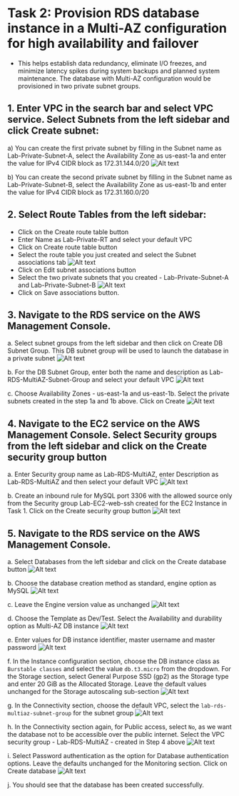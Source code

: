 # Task 2: Provision RDS database instance in a Multi-AZ configuration for high availability and failover
-  This helps establish data redundancy, eliminate I/O freezes, and minimize latency spikes during system backups and planned system maintenance. The database with Multi-AZ configuration would be provisioned in two private subnet groups.


## 1. Enter VPC in the search bar and select VPC service. Select Subnets from the left sidebar and click Create subnet:

a)	You can create the first private subnet by filling in the Subnet name as Lab-Private-Subnet-A, select the Availability Zone as us-east-1a and enter the value for IPv4 CIDR block as 172.31.144.0/20
![Alt text](../readme-images/Horizontal-scaling/t2-1.png)
 
b)	You can create the second private subnet by filling in the Subnet name as Lab-Private-Subnet-B, select the Availability Zone as us-east-1b and enter the value for IPv4 CIDR block as 172.31.160.0/20
 
## 2.	Select Route Tables from the left sidebar:
- Click on the Create route table button 
- Enter Name as Lab-Private-RT and select your default VPC 
- Click on Create route table button 
- Select the route table you just created and select the Subnet associations tab 
![Alt text](../readme-images/Horizontal-scaling/t2.png)
- Click on Edit subnet associations button 
- Select the two private subnets that you created - Lab-Private-Subnet-A and Lab-Private-Subnet-B
![Alt text](../readme-images/Horizontal-scaling/t2_2.png)
- Click on Save associations button.
 
## 3.	Navigate to the RDS service on the AWS Management Console.
a.	Select subnet groups from the left sidebar and then click on Create DB Subnet Group. This DB subnet group will be used to launch the database in a private subnet
![Alt text](../readme-images/Horizontal-scaling/t2-3a.png)
 
b.	For the DB Subnet Group, enter both the name and description as Lab-RDS-MultiAZ-Subnet-Group and select your default VPC
![Alt text](../readme-images/Horizontal-scaling/t2-3b.png)
 
c.	Choose Availability Zones - us-east-1a and us-east-1b. Select the private subnets created in the step 1a and 1b above. Click on Create
![Alt text](../readme-images/Horizontal-scaling/t2-3c.png)
 
## 4.	Navigate to the EC2 service on the AWS Management Console. Select Security groups from the left sidebar and click on the Create security group button

a.	Enter Security group name as Lab-RDS-MultiAZ, enter Description as Lab-RDS-MultiAZ and then select your default VPC
![Alt text](../readme-images/Horizontal-scaling/t2-4a.png)
 
b.	Create an inbound rule for MySQL port 3306 with the allowed source only from the Security group Lab-EC2-web-ssh created for the EC2 Instance in Task 1. Click on the Create security group button
![Alt text](../readme-images/Horizontal-scaling/t2-4b.png)
 
## 5.	Navigate to the RDS service on the AWS Management Console.
a.	Select Databases from the left sidebar and click on the Create database button
![Alt text](../readme-images/Horizontal-scaling/t2-5a.png)
 
b.	Choose the database creation method as standard, engine option as MySQL
![Alt text](../readme-images/Horizontal-scaling/t2-5b.png)
 
c.	Leave the Engine version value as unchanged
![Alt text](../readme-images/Horizontal-scaling/t2-5c.png)

d.	Choose the Template as Dev/Test. Select the Availability and durability option as Multi-AZ DB instance
![Alt text](../readme-images/Horizontal-scaling/t2-5d.png)
 
e.	Enter values for DB instance identifier, master username and master password
![Alt text](../readme-images/Horizontal-scaling/t2-5e.png)
 
f.	In the Instance configuration section, choose the DB instance class as `Burstable classes` and select the value `db.t3.micro` from the dropdown. For the Storage section, select General Purpose SSD (gp2) as the Storage type and enter 20 GiB as the Allocated Storage. Leave the default values unchanged for the Storage autoscaling sub-section
![Alt text](../readme-images/Horizontal-scaling/t2-5f.png)
 
g.	In the Connectivity section, choose the default VPC, select the `lab-rds-multiaz-subnet-group` for the subnet group
![Alt text](../readme-images/Horizontal-scaling/t2-5g.png)
 
h.	In the Connectivity section again, for Public access, select `No`, as we want the database not to be accessible over the public internet. Select the VPC security group - Lab-RDS-MultiAZ - created in Step 4 above
![Alt text](../readme-images/Horizontal-scaling/t2-5h.png)
 
i.	Select Password authentication as the option for Database authentication options. Leave the defaults unchanged for the Monitoring section. Click on Create database
![Alt text](../readme-images/Horizontal-scaling/t2-5i.png)

j.	You should see that the database has been created successfully.
